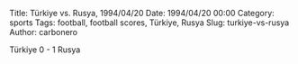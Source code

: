 Title: Türkiye vs. Rusya, 1994/04/20
Date: 1994/04/20 00:00
Category: sports
Tags: football, football scores, Türkiye, Rusya
Slug: turkiye-vs-rusya
Author: carbonero


Türkiye 0 - 1 Rusya
